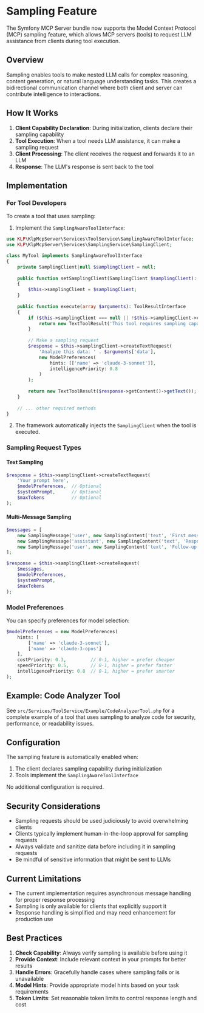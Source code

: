 # Sampling Feature

The Symfony MCP Server bundle now supports the Model Context Protocol (MCP) sampling feature, which allows MCP servers (tools) to request LLM assistance from clients during tool execution.

## Overview

Sampling enables tools to make nested LLM calls for complex reasoning, content generation, or natural language understanding tasks. This creates a bidirectional communication channel where both client and server can contribute intelligence to interactions.

## How It Works

1. **Client Capability Declaration**: During initialization, clients declare their sampling capability
2. **Tool Execution**: When a tool needs LLM assistance, it can make a sampling request
3. **Client Processing**: The client receives the request and forwards it to an LLM
4. **Response**: The LLM's response is sent back to the tool

## Implementation

### For Tool Developers

To create a tool that uses sampling:

1. Implement the `SamplingAwareToolInterface`:

```php
use KLP\KlpMcpServer\Services\ToolService\SamplingAwareToolInterface;
use KLP\KlpMcpServer\Services\SamplingService\SamplingClient;

class MyTool implements SamplingAwareToolInterface
{
    private SamplingClient|null $samplingClient = null;
    
    public function setSamplingClient(SamplingClient $samplingClient): void
    {
        $this->samplingClient = $samplingClient;
    }
    
    public function execute(array $arguments): ToolResultInterface
    {
        if ($this->samplingClient === null || !$this->samplingClient->canSample()) {
            return new TextToolResult('This tool requires sampling capability');
        }
        
        // Make a sampling request
        $response = $this->samplingClient->createTextRequest(
            'Analyze this data: ' . $arguments['data'],
            new ModelPreferences(
                hints: [['name' => 'claude-3-sonnet']],
                intelligencePriority: 0.8
            )
        );
        
        return new TextToolResult($response->getContent()->getText());
    }
    
    // ... other required methods
}
```

2. The framework automatically injects the `SamplingClient` when the tool is executed.

### Sampling Request Types

#### Text Sampling
```php
$response = $this->samplingClient->createTextRequest(
    'Your prompt here',
    $modelPreferences,  // Optional
    $systemPrompt,      // Optional
    $maxTokens          // Optional
);
```

#### Multi-Message Sampling
```php
$messages = [
    new SamplingMessage('user', new SamplingContent('text', 'First message')),
    new SamplingMessage('assistant', new SamplingContent('text', 'Response')),
    new SamplingMessage('user', new SamplingContent('text', 'Follow-up')),
];

$response = $this->samplingClient->createRequest(
    $messages,
    $modelPreferences,
    $systemPrompt,
    $maxTokens
);
```

### Model Preferences

You can specify preferences for model selection:

```php
$modelPreferences = new ModelPreferences(
    hints: [
        ['name' => 'claude-3-sonnet'],
        ['name' => 'claude-3-opus']
    ],
    costPriority: 0.3,         // 0-1, higher = prefer cheaper
    speedPriority: 0.5,        // 0-1, higher = prefer faster
    intelligencePriority: 0.8  // 0-1, higher = prefer smarter
);
```

## Example: Code Analyzer Tool

See `src/Services/ToolService/Example/CodeAnalyzerTool.php` for a complete example of a tool that uses sampling to analyze code for security, performance, or readability issues.

## Configuration

The sampling feature is automatically enabled when:
1. The client declares sampling capability during initialization
2. Tools implement the `SamplingAwareToolInterface`

No additional configuration is required.

## Security Considerations

- Sampling requests should be used judiciously to avoid overwhelming clients
- Clients typically implement human-in-the-loop approval for sampling requests
- Always validate and sanitize data before including it in sampling requests
- Be mindful of sensitive information that might be sent to LLMs

## Current Limitations

- The current implementation requires asynchronous message handling for proper response processing
- Sampling is only available for clients that explicitly support it
- Response handling is simplified and may need enhancement for production use

## Best Practices

1. **Check Capability**: Always verify sampling is available before using it
2. **Provide Context**: Include relevant context in your prompts for better results
3. **Handle Errors**: Gracefully handle cases where sampling fails or is unavailable
4. **Model Hints**: Provide appropriate model hints based on your task requirements
5. **Token Limits**: Set reasonable token limits to control response length and cost
